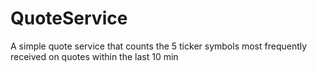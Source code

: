 # QuoteService
A simple quote service that counts the 5 ticker symbols most frequently received on quotes within the last 10 min

